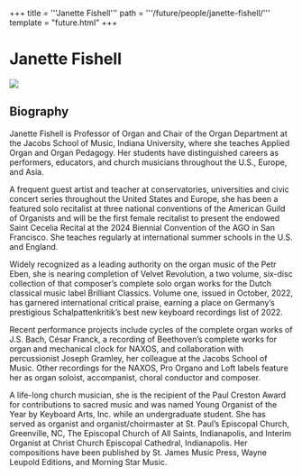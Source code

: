 +++
title = '''Janette Fishell'''
path = '''/future/people/janette-fishell/'''
template = "future.html"
+++

<h1>Janette Fishell</h1>

<img src="https://custom.cvent.com/C3A4539B19F74ABCB6FCE437F6BC0A74/files/event/910aaf2914d44586a56fbd0b3b2c31c0/324b1b5d67244d85925031623aba1740.png">
<h2>Biography</h2>
<p>Janette Fishell is Professor of Organ and Chair of the Organ Department at the Jacobs School of Music, Indiana University, where she teaches Applied Organ and Organ Pedagogy.  Her students have distinguished careers as performers, educators, and church musicians throughout the U.S., Europe, and Asia.  

A frequent guest artist and teacher at conservatories, universities and civic concert series throughout the United States and Europe, she has been a featured solo recitalist at three national conventions of the American Guild of Organists and will be the first female recitalist to present the endowed Saint Cecelia Recital at the 2024 Biennial Convention of the AGO in San Francisco. She teaches regularly at international summer schools in the U.S. and England.  

Widely recognized as a leading authority on the organ music of the Petr Eben, she is nearing completion of Velvet Revolution, a two volume, six-disc collection of that composer’s complete solo organ works for the Dutch classical music label Brilliant Classics.  Volume one, issued in October, 2022, has garnered international critical praise, earning a place on Germany’s prestigious Schalpattenkritik’s best new keyboard recordings list of 2022. 

Recent performance projects include cycles of the complete organ works of J.S. Bach, César Franck, a recording of Beethoven’s complete works for organ and mechanical clock for NAXOS, and collaboration with percussionist Joseph Gramley, her colleague at the Jacobs School of Music.  Other recordings for the NAXOS, Pro Organo and Loft labels feature her as organ soloist, accompanist, choral conductor and composer.

A life-long church musician, she is the recipient of the Paul Creston Award for contributions to sacred music and was named Young Organist of the Year by Keyboard Arts, Inc. while an undergraduate student.  She has served as organist and organist/choirmaster at St. Paul’s Episcopal Church, Greenville, NC, The Episcopal Church of All Saints, Indianapolis, and Interim Organist at Christ Church Episcopal Cathedral, Indianapolis.  Her compositions have been published by St. James Music Press, Wayne Leupold Editions, and Morning Star Music.</p>

